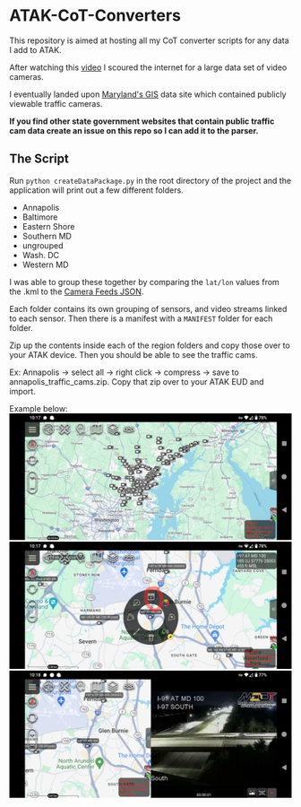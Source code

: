 # ATAK-CoT-Converters

This repository is aimed at hosting all my CoT converter scripts for any data I add to ATAK.

After watching this [video](https://www.youtube.com/watch?v=5ZQQywmsOvY) I scoured the internet for a large data set of video cameras.

I eventually landed upon [Maryland's GIS](https://data.imap.maryland.gov/) data site which contained publicly viewable traffic cameras.

**If you find other state government websites that contain public traffic cam data create an issue on this repo so I can add it to the parser.**

## The Script

Run `python createDataPackage.py` in the root directory of the project and the application will print out a few different folders.

- Annapolis
- Baltimore
- Eastern Shore
- Southern MD
- ungrouped
- Wash. DC
- Western MD

I was able to group these together by comparing the `lat/lon` values from the .kml to the [Camera Feeds JSON](https://chart.maryland.gov/DataFeeds/GetCamerasJson).

Each folder contains its own grouping of sensors, and video streams linked to each sensor. Then there is a manifest with a `MANIFEST` folder for each folder.

Zip up the contents inside each of the region folders and copy those over to your ATAK device. Then you should be able to see the traffic cams.

Ex: Annapolis -> select all -> right click -> compress -> save to annapolis_traffic_cams.zip.
Copy that zip over to your ATAK EUD and import.

Example below:
![Cam](/images/cams.png)
![Icon](/images/showFeed.jpeg)
![Feed](/images/feed.png)